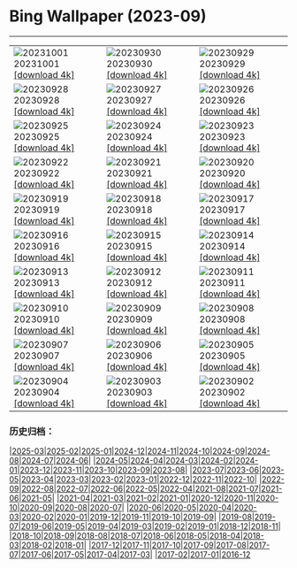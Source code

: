 # Bing Wallpaper (2023-09)
**************

<table><tr><td><img class="wallpaper" src="https://www.bing.com/th?id=OHR.ShenandoahFoliage_EN-CA5764050282_1920x1080.jpg" alt="20231001"> 20231001 <a href="https://www.bing.com/th?id=OHR.ShenandoahFoliage_EN-CA5764050282_UHD.jpg">[download 4k]</a></td><td><img class="wallpaper" src="https://www.bing.com/th?id=OHR.GuiyangMoon_EN-CA4101915787_1920x1080.jpg" alt="20230930"> 20230930 <a href="https://www.bing.com/th?id=OHR.GuiyangMoon_EN-CA4101915787_UHD.jpg">[download 4k]</a></td><td><img class="wallpaper" src="https://www.bing.com/th?id=OHR.MaritimeDay_EN-CA2505931032_1920x1080.jpg" alt="20230929"> 20230929 <a href="https://www.bing.com/th?id=OHR.MaritimeDay_EN-CA2505931032_UHD.jpg">[download 4k]</a></td></tr><tr><td><img class="wallpaper" src="https://www.bing.com/th?id=OHR.CapriKrupp_EN-CA9950478690_1920x1080.jpg" alt="20230928"> 20230928 <a href="https://www.bing.com/th?id=OHR.CapriKrupp_EN-CA9950478690_UHD.jpg">[download 4k]</a></td><td><img class="wallpaper" src="https://www.bing.com/th?id=OHR.VeniceSkatePark_EN-CA1676969637_1920x1080.jpg" alt="20230927"> 20230927 <a href="https://www.bing.com/th?id=OHR.VeniceSkatePark_EN-CA1676969637_UHD.jpg">[download 4k]</a></td><td><img class="wallpaper" src="https://www.bing.com/th?id=OHR.GlacierBayOtter_EN-CA0481969392_1920x1080.jpg" alt="20230926"> 20230926 <a href="https://www.bing.com/th?id=OHR.GlacierBayOtter_EN-CA0481969392_UHD.jpg">[download 4k]</a></td></tr><tr><td><img class="wallpaper" src="https://www.bing.com/th?id=OHR.FraserRiverBC_EN-CA9274002472_1920x1080.jpg" alt="20230925"> 20230925 <a href="https://www.bing.com/th?id=OHR.FraserRiverBC_EN-CA9274002472_UHD.jpg">[download 4k]</a></td><td><img class="wallpaper" src="https://www.bing.com/th?id=OHR.NuitBlanche_EN-CA7519752130_1920x1080.jpg" alt="20230924"> 20230924 <a href="https://www.bing.com/th?id=OHR.NuitBlanche_EN-CA7519752130_UHD.jpg">[download 4k]</a></td><td><img class="wallpaper" src="https://www.bing.com/th?id=OHR.ShamwariRhino_EN-CA5055413725_1920x1080.jpg" alt="20230923"> 20230923 <a href="https://www.bing.com/th?id=OHR.ShamwariRhino_EN-CA5055413725_UHD.jpg">[download 4k]</a></td></tr><tr><td><img class="wallpaper" src="https://www.bing.com/th?id=OHR.NobelNorway_EN-CA0407219199_1920x1080.jpg" alt="20230922"> 20230922 <a href="https://www.bing.com/th?id=OHR.NobelNorway_EN-CA0407219199_UHD.jpg">[download 4k]</a></td><td><img class="wallpaper" src="https://www.bing.com/th?id=OHR.ArkadiaPark_EN-CA0264862956_1920x1080.jpg" alt="20230921"> 20230921 <a href="https://www.bing.com/th?id=OHR.ArkadiaPark_EN-CA0264862956_UHD.jpg">[download 4k]</a></td><td><img class="wallpaper" src="https://www.bing.com/th?id=OHR.SplugenPass_EN-CA0023641893_1920x1080.jpg" alt="20230920"> 20230920 <a href="https://www.bing.com/th?id=OHR.SplugenPass_EN-CA0023641893_UHD.jpg">[download 4k]</a></td></tr><tr><td><img class="wallpaper" src="https://www.bing.com/th?id=OHR.MilkyWayPortugal_EN-CA8363323553_1920x1080.jpg" alt="20230919"> 20230919 <a href="https://www.bing.com/th?id=OHR.MilkyWayPortugal_EN-CA8363323553_UHD.jpg">[download 4k]</a></td><td><img class="wallpaper" src="https://www.bing.com/th?id=OHR.CubanTody_EN-CA7928245530_1920x1080.jpg" alt="20230918"> 20230918 <a href="https://www.bing.com/th?id=OHR.CubanTody_EN-CA7928245530_UHD.jpg">[download 4k]</a></td><td><img class="wallpaper" src="https://www.bing.com/th?id=OHR.OktoberfestWorkers_EN-CA9741791807_1920x1080.jpg" alt="20230917"> 20230917 <a href="https://www.bing.com/th?id=OHR.OktoberfestWorkers_EN-CA9741791807_UHD.jpg">[download 4k]</a></td></tr><tr><td><img class="wallpaper" src="https://www.bing.com/th?id=OHR.GlenariffForest_EN-CA9436586881_1920x1080.jpg" alt="20230916"> 20230916 <a href="https://www.bing.com/th?id=OHR.GlenariffForest_EN-CA9436586881_UHD.jpg">[download 4k]</a></td><td><img class="wallpaper" src="https://www.bing.com/th?id=OHR.MongoliaHorses_EN-CA5812178682_1920x1080.jpg" alt="20230915"> 20230915 <a href="https://www.bing.com/th?id=OHR.MongoliaHorses_EN-CA5812178682_UHD.jpg">[download 4k]</a></td><td><img class="wallpaper" src="https://www.bing.com/th?id=OHR.HemakutaHill_EN-CA8619866663_1920x1080.jpg" alt="20230914"> 20230914 <a href="https://www.bing.com/th?id=OHR.HemakutaHill_EN-CA8619866663_UHD.jpg">[download 4k]</a></td></tr><tr><td><img class="wallpaper" src="https://www.bing.com/th?id=OHR.NorthSeaStairs_EN-CA4141904220_1920x1080.jpg" alt="20230913"> 20230913 <a href="https://www.bing.com/th?id=OHR.NorthSeaStairs_EN-CA4141904220_UHD.jpg">[download 4k]</a></td><td><img class="wallpaper" src="https://www.bing.com/th?id=OHR.FrenchRiver_EN-CA1479049417_1920x1080.jpg" alt="20230912"> 20230912 <a href="https://www.bing.com/th?id=OHR.FrenchRiver_EN-CA1479049417_UHD.jpg">[download 4k]</a></td><td><img class="wallpaper" src="https://www.bing.com/th?id=OHR.WalrusSvalbard_EN-CA7767878500_1920x1080.jpg" alt="20230911"> 20230911 <a href="https://www.bing.com/th?id=OHR.WalrusSvalbard_EN-CA7767878500_UHD.jpg">[download 4k]</a></td></tr><tr><td><img class="wallpaper" src="https://www.bing.com/th?id=OHR.AyutthayaTemple_EN-CA7395171545_1920x1080.jpg" alt="20230910"> 20230910 <a href="https://www.bing.com/th?id=OHR.AyutthayaTemple_EN-CA7395171545_UHD.jpg">[download 4k]</a></td><td><img class="wallpaper" src="https://www.bing.com/th?id=OHR.BathCircus_EN-CA7255075519_1920x1080.jpg" alt="20230909"> 20230909 <a href="https://www.bing.com/th?id=OHR.BathCircus_EN-CA7255075519_UHD.jpg">[download 4k]</a></td><td><img class="wallpaper" src="https://www.bing.com/th?id=OHR.TIFFCanada_EN-CA9189506488_1920x1080.jpg" alt="20230908"> 20230908 <a href="https://www.bing.com/th?id=OHR.TIFFCanada_EN-CA9189506488_UHD.jpg">[download 4k]</a></td></tr><tr><td><img class="wallpaper" src="https://www.bing.com/th?id=OHR.CreteHarbor_EN-CA1720286368_1920x1080.jpg" alt="20230907"> 20230907 <a href="https://www.bing.com/th?id=OHR.CreteHarbor_EN-CA1720286368_UHD.jpg">[download 4k]</a></td><td><img class="wallpaper" src="https://www.bing.com/th?id=OHR.MountSegla_EN-CA8072268665_1920x1080.jpg" alt="20230906"> 20230906 <a href="https://www.bing.com/th?id=OHR.MountSegla_EN-CA8072268665_UHD.jpg">[download 4k]</a></td><td><img class="wallpaper" src="https://www.bing.com/th?id=OHR.CamelsAbove_EN-CA7725955202_1920x1080.jpg" alt="20230905"> 20230905 <a href="https://www.bing.com/th?id=OHR.CamelsAbove_EN-CA7725955202_UHD.jpg">[download 4k]</a></td></tr><tr><td><img class="wallpaper" src="https://www.bing.com/th?id=OHR.ManhattanAerial_EN-CA6943938850_1920x1080.jpg" alt="20230904"> 20230904 <a href="https://www.bing.com/th?id=OHR.ManhattanAerial_EN-CA6943938850_UHD.jpg">[download 4k]</a></td><td><img class="wallpaper" src="https://www.bing.com/th?id=OHR.TinyHummer_EN-CA4440623117_1920x1080.jpg" alt="20230903"> 20230903 <a href="https://www.bing.com/th?id=OHR.TinyHummer_EN-CA4440623117_UHD.jpg">[download 4k]</a></td><td><img class="wallpaper" src="https://www.bing.com/th?id=OHR.TurkeyTailMush_EN-CA2729302762_1920x1080.jpg" alt="20230902"> 20230902 <a href="https://www.bing.com/th?id=OHR.TurkeyTailMush_EN-CA2729302762_UHD.jpg">[download 4k]</a></td></tr></table>

### 历史归档：

|[2025-03](/../2025-03/2025-03.md)|[2025-02](/../2025-02/2025-02.md)|[2025-01](/../2025-01/2025-01.md)|[2024-12](/../2024-12/2024-12.md)|[2024-11](/../2024-11/2024-11.md)|[2024-10](/../2024-10/2024-10.md)|[2024-09](/../2024-09/2024-09.md)|[2024-08](/../2024-08/2024-08.md)|[2024-07](/../2024-07/2024-07.md)|[2024-06](/../2024-06/2024-06.md)|
|[2024-05](/../2024-05/2024-05.md)|[2024-04](/../2024-04/2024-04.md)|[2024-03](/../2024-03/2024-03.md)|[2024-02](/../2024-02/2024-02.md)|[2024-01](/../2024-01/2024-01.md)|[2023-12](/../2023-12/2023-12.md)|[2023-11](/../2023-11/2023-11.md)|[2023-10](/../2023-10/2023-10.md)|[2023-09](/2023-09.md)|[2023-08](/../2023-08/2023-08.md)|
|[2023-07](/../2023-07/2023-07.md)|[2023-06](/../2023-06/2023-06.md)|[2023-05](/../2023-05/2023-05.md)|[2023-04](/../2023-04/2023-04.md)|[2023-03](/../2023-03/2023-03.md)|[2023-02](/../2023-02/2023-02.md)|[2023-01](/../2023-01/2023-01.md)|[2022-12](/../2022-12/2022-12.md)|[2022-11](/../2022-11/2022-11.md)|[2022-10](/../2022-10/2022-10.md)|
|[2022-09](/../2022-09/2022-09.md)|[2022-08](/../2022-08/2022-08.md)|[2022-07](/../2022-07/2022-07.md)|[2022-06](/../2022-06/2022-06.md)|[2022-05](/../2022-05/2022-05.md)|[2022-04](/../2022-04/2022-04.md)|[2021-08](/../2021-08/2021-08.md)|[2021-07](/../2021-07/2021-07.md)|[2021-06](/../2021-06/2021-06.md)|[2021-05](/../2021-05/2021-05.md)|
|[2021-04](/../2021-04/2021-04.md)|[2021-03](/../2021-03/2021-03.md)|[2021-02](/../2021-02/2021-02.md)|[2021-01](/../2021-01/2021-01.md)|[2020-12](/../2020-12/2020-12.md)|[2020-11](/../2020-11/2020-11.md)|[2020-10](/../2020-10/2020-10.md)|[2020-09](/../2020-09/2020-09.md)|[2020-08](/../2020-08/2020-08.md)|[2020-07](/../2020-07/2020-07.md)|
|[2020-06](/../2020-06/2020-06.md)|[2020-05](/../2020-05/2020-05.md)|[2020-04](/../2020-04/2020-04.md)|[2020-03](/../2020-03/2020-03.md)|[2020-02](/../2020-02/2020-02.md)|[2020-01](/../2020-01/2020-01.md)|[2019-12](/../2019-12/2019-12.md)|[2019-11](/../2019-11/2019-11.md)|[2019-10](/../2019-10/2019-10.md)|[2019-09](/../2019-09/2019-09.md)|
|[2019-08](/../2019-08/2019-08.md)|[2019-07](/../2019-07/2019-07.md)|[2019-06](/../2019-06/2019-06.md)|[2019-05](/../2019-05/2019-05.md)|[2019-04](/../2019-04/2019-04.md)|[2019-03](/../2019-03/2019-03.md)|[2019-02](/../2019-02/2019-02.md)|[2019-01](/../2019-01/2019-01.md)|[2018-12](/../2018-12/2018-12.md)|[2018-11](/../2018-11/2018-11.md)|
|[2018-10](/../2018-10/2018-10.md)|[2018-09](/../2018-09/2018-09.md)|[2018-08](/../2018-08/2018-08.md)|[2018-07](/../2018-07/2018-07.md)|[2018-06](/../2018-06/2018-06.md)|[2018-05](/../2018-05/2018-05.md)|[2018-04](/../2018-04/2018-04.md)|[2018-03](/../2018-03/2018-03.md)|[2018-02](/../2018-02/2018-02.md)|[2018-01](/../2018-01/2018-01.md)|
|[2017-12](/../2017-12/2017-12.md)|[2017-11](/../2017-11/2017-11.md)|[2017-10](/../2017-10/2017-10.md)|[2017-09](/../2017-09/2017-09.md)|[2017-08](/../2017-08/2017-08.md)|[2017-07](/../2017-07/2017-07.md)|[2017-06](/../2017-06/2017-06.md)|[2017-05](/../2017-05/2017-05.md)|[2017-04](/../2017-04/2017-04.md)|[2017-03](/../2017-03/2017-03.md)|
|[2017-02](/../2017-02/2017-02.md)|[2017-01](/../2017-01/2017-01.md)|[2016-12](/../2016-12/2016-12.md)